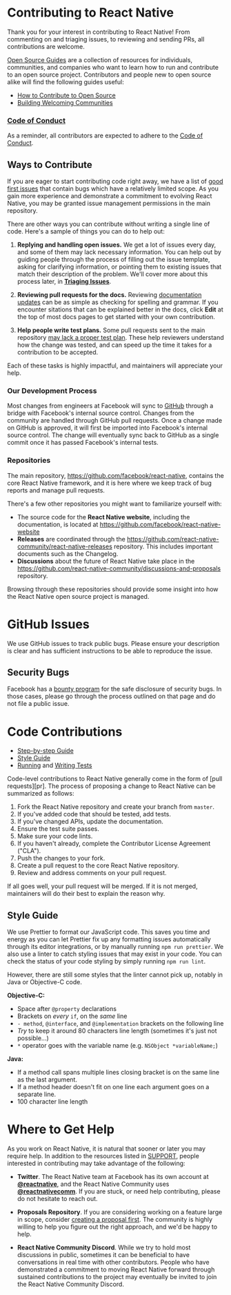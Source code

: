 # Contributing to React Native

Thank you for your interest in contributing to React Native! From commenting on and triaging issues, to reviewing and sending PRs, all contributions are welcome.

[Open Source Guides][gh-oss-guide] are a collection of resources for individuals, communities, and companies who want to learn how to run and contribute to an open source project. Contributors and people new to open source alike will find the following guides useful:

- [How to Contribute to Open Source][gh-how-to-contribute]
- [Building Welcoming Communities][gh-building-community]

[gh-oss-guide]: https://opensource.guide/
[gh-how-to-contribute]: https://opensource.guide/how-to-contribute/
[gh-building-community]: https://opensource.guide/building-community/

### [Code of Conduct][conduct]

As a reminder, all contributors are expected to adhere to the [Code of Conduct][conduct].

[conduct]: https://code.facebook.com/codeofconduct

## Ways to Contribute

If you are eager to start contributing code right away, we have a list of [good first issues][gfi] that contain bugs which have a relatively limited scope. As you gain more experience and demonstrate a commitment to evolving React Native, you may be granted issue management permissions in the main repository.

There are other ways you can contribute without writing a single line of code. Here's a sample of things you can do to help out:

1. **Replying and handling open issues.** We get a lot of issues every day, and some of them may lack necessary information. You can help out by guiding people through the process of filling out the issue template, asking for clarifying information, or pointing them to existing issues that match their description of the problem. We'll cover more about this process later, in [**Triaging Issues**](#triaging-issues).

2. **Reviewing pull requests for the docs.** Reviewing [documentation updates][docs-prs] can be as simple as checking for spelling and grammar. If you encounter sitations that can be explained better in the docs, click **Edit** at the top of most docs pages to get started with your own contribution.

3. **Help people write test plans.** Some pull requests sent to the main repository [may lack a proper test plan][pr-no-test-plan]. These help reviewers understand how the change was tested, and can speed up the time it takes for a contribution to be accepted.

Each of these tasks is highly impactful, and maintainers will appreciate your help.

[gfi]: https://github.com/facebook/react-native/labels/good%20first%20issue
[docs-prs]: https://github.com/facebook/react-native-website/pulls
[pr-no-test-plan]: https://github.com/facebook/react-native/pulls?utf8=%E2%9C%93&q=is%3Aopen+is%3Apr+-label%3A%22PR%3A+Includes+Test+Plan%22+
<!-- END: Ways to Contribute -->


### Our Development Process

Most changes from engineers at Facebook will sync to [GitHub][facebook/react-native] through a bridge with Facebook's internal source control. Changes from the community are handled through GitHub pull requests. Once a change made on GitHub is approved, it will first be imported into Facebook's internal source control. The change will eventually sync back to GitHub as a single commit once it has passed Facebook's internal tests.

[facebook/react-native]: https://github.com/facebook/react-native
<!-- END: Development Process -->

### Repositories
The main repository, <https://github.com/facebook/react-native>, contains the core React Native framework, and it is here where we keep track of bug reports and manage pull requests.

There's a few other repositories you might want to familiarize yourself with:

- The source code for the **React Native website**, including the documentation, is located at <https://github.com/facebook/react-native-website>
- **Releases** are coordinated through the <https://github.com/react-native-community/react-native-releases> repository. This includes important documents such as the Changelog.
- **Discussions** about the future of React Native take place in the <https://github.com/react-native-community/discussions-and-proposals> repository.

Browsing through these repositories should provide some insight into how the React Native open source project is managed.
<!-- END: Repositories. -->

<!-- START: GitHub Issues -->
# GitHub Issues

We use GitHub issues to track public bugs. Please ensure your description is clear and has sufficient instructions to be able to reproduce the issue.

## Security Bugs

Facebook has a [bounty program](https://www.facebook.com/whitehat/) for the safe disclosure of security bugs. In those cases, please go through the process outlined on that page and do not file a public issue.
<!-- END: GitHub Issues -->

<!-- START: Code Contributions -->
# Code Contributions

- [Step-by-step Guide](#step-by-step-guide)
- [Style Guide](#style-guide)
- [Running](#running-tests) and [Writing Tests](#writing-tests)

Code-level contributions to React Native generally come in the form of [pull requests][pr]. The process of proposing a change to React Native can be summarized as follows:

1. Fork the React Native repository and create your branch from `master`.
2. If you've added code that should be tested, add tests.
3. If you've changed APIs, update the documentation.
4. Ensure the test suite passes.
5. Make sure your code lints.
6. If you haven't already, complete the Contributor License Agreement ("CLA").
7. Push the changes to your fork.
8. Create a pull request to the core React Native repository.
9. Review and address comments on your pull request.

If all goes well, your pull request will be merged. If it is not merged, maintainers will do their best to explain the reason why.


## Style Guide

We use Prettier to format our JavaScript code. This saves you time and energy as you can let Prettier fix up any formatting issues automatically through its editor integrations, or by manually running `npm run prettier`. We also use a linter to catch styling issues that may exist in your code. You can check the status of your code styling by simply running `npm run lint`.

However, there are still some styles that the linter cannot pick up, notably in Java or Objective-C code.

**Objective-C:**

* Space after `@property` declarations
* Brackets on *every* `if`, on the *same* line
* `- method`, `@interface`, and `@implementation` brackets on the following line
* *Try* to keep it around 80 characters line length (sometimes it's just not possible...)
* `*` operator goes with the variable name (e.g. `NSObject *variableName;`)

**Java:**

* If a method call spans multiple lines closing bracket is on the same line as the last argument.
* If a method header doesn't fit on one line each argument goes on a separate line.
* 100 character line length


<!-- END: Code Contributions -->

<!-- START: Where to Get Help -->
# Where to Get Help

As you work on React Native, it is natural that sooner or later you may require help. In addition to the resources listed in [SUPPORT][support], people interested in contributing may take advantage of the following:

* **Twitter**. The React Native team at Facebook has its own account at [**@reactnative**][at-reactnative], and the React Native Community uses [**@reactnativecomm**][at-reactnativecomm]. If you are stuck, or need help contributing, please do not hesitate to reach out.

* **Proposals Repository**. If you are considering working on a feature large in scope, consider [creating a proposal first][meta]. The community is highly willing to help you figure out the right approach, and we'd be happy to help.

* **React Native Community Discord**. While we try to hold most discussions in public, sometimes it can be beneficial to have conversations in real time with other contributors. People who have demonstrated a commitment to moving React Native forward through sustained contributions to the project may eventually be invited to join the React Native Community Discord.

[at-reactnative]: https://twitter.com/reactnative
[at-reactnativecomm]: https://twitter.com/reactnativecomm
[support]: http://github.com/facebook/react-native/blob/master/.github/SUPPORT.md
[meta]: https://github.com/react-native-community/discussions-and-proposals
<!-- END: Where to Get Help -->
